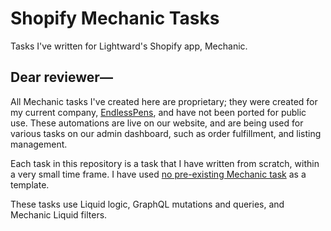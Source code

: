 # Shopify Mechanic Tasks

Tasks I've written for Lightward's Shopify app, Mechanic.

## Dear reviewer—

All Mechanic tasks I've created here are proprietary; they were created for my current company, [EndlessPens](https://endlesspens.com/), and have not been ported for public use. These automations are live on our website, and are being used for various tasks on our admin dashboard, such as order fulfillment, and listing management.

Each task in this repository is a task that I have written from scratch, within a very small time frame. I have used [no pre-existing Mechanic task](https://github.com/lightward/mechanic-tasks/tree/main/docs) as a template.

These tasks use Liquid logic, GraphQL mutations and queries, and Mechanic Liquid filters.